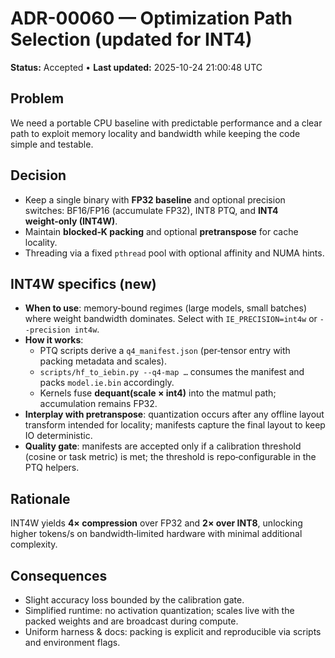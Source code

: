 # ADR-00060 — Optimization Path Selection (updated for INT4)

**Status:** Accepted • **Last updated:** 2025-10-24 21:00:48 UTC

## Problem
We need a portable CPU baseline with predictable performance and a clear path to exploit memory locality and bandwidth while keeping the code simple and testable.

## Decision
- Keep a single binary with **FP32 baseline** and optional precision switches: BF16/FP16 (accumulate FP32), INT8 PTQ, and **INT4 weight‑only (INT4W)**.
- Maintain **blocked‑K packing** and optional **pretranspose** for cache locality.
- Threading via a fixed `pthread` pool with optional affinity and NUMA hints.

## INT4W specifics (new)
- **When to use**: memory‑bound regimes (large models, small batches) where weight bandwidth dominates. Select with `IE_PRECISION=int4w` or `--precision int4w`.
- **How it works**:
  - PTQ scripts derive a `q4_manifest.json` (per‑tensor entry with packing metadata and scales).
  - `scripts/hf_to_iebin.py --q4-map …` consumes the manifest and packs `model.ie.bin` accordingly.
  - Kernels fuse **dequant(scale × int4)** into the matmul path; accumulation remains FP32.
- **Interplay with pretranspose**: quantization occurs after any offline layout transform intended for locality; manifests capture the final layout to keep IO deterministic.
- **Quality gate**: manifests are accepted only if a calibration threshold (cosine or task metric) is met; the threshold is repo‑configurable in the PTQ helpers.

## Rationale
INT4W yields **4× compression** over FP32 and **2× over INT8**, unlocking higher tokens/s on bandwidth‑limited hardware with minimal additional complexity.

## Consequences
- Slight accuracy loss bounded by the calibration gate.
- Simplified runtime: no activation quantization; scales live with the packed weights and are broadcast during compute.
- Uniform harness & docs: packing is explicit and reproducible via scripts and environment flags.

